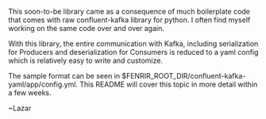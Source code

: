 This soon-to-be library came as a consequence of much boilerplate code that comes with
raw confluent-kafka library for python. I often find myself working on the same code 
over and over again. 

With this library, the entire communication with Kafka, including serialization for Producers
and deserialization for Consumers is reduced to a yaml config which is relatively easy to 
write and customize.

The sample format can be seen in $FENRIR_ROOT_DIR/confluent-kafka-yaml/app/config.yml.
This README will cover this topic in more detail within a few weeks.

~Lazar
